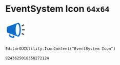 # EventSystem Icon `64x64`
<img src="/img/EventSystem%20Icon.png" width=64 height=64>

``` CSharp
EditorGUIUtility.IconContent("EventSystem Icon")
```
```
8243625018350272124
```
